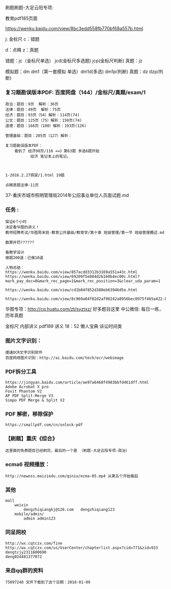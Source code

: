 刷题刷题-大足云阳专项:

教育pdf185页面

https://wenku.baidu.com/view/8bc3edd558fb770bf68a557b.html


j: 金标尺
c：错题

d：点睛
z：真题

错题：jc（金标尺单选）  jcd(金标尺多选题)   jcp(金标尺判断)
真题：jz

模拟题：dm dm1（第一套模拟 单选）dm1d(多选) dm1p(判断) 
真题：dz  dzp(判断) 

### 复习题勘误版本PDF: 百度网盘（144）/金标尺/真题/exam/1
    政治：题目：9页  解析：36页
    法律：题目：49页  解析：75页
    经济：题目：93页（54）解析：114页(74)
    公文：题目：125页（75）解析：150页(74)
    道德：题目：166页（100）解析：193页(126)
    
    管理基础：题目：205页（127）解析：
    
    复习题勘误版本PDF：
        看到了 经济98页/116 ==》第63题 多选6题开始
               经济 笔记本上的笔记。
    
    
    
    1-2016.2.27铜梁/1.html 19题

    点睛真题法律-11页

37-重庆市城市照明管理局2014年公招事业单位人员面试题.md



### 任务 :
    保证6个小时
    决定看华图的讲义！
    教师招聘考试/华图周末班-教育公共基础/教育学/第十章 班级管理/第一节 班级管理概述.md
    
    数罪并罚??????
     
    看教学设计
    做题200道：已做10道
    
    人物总结：
    https://wenku.baidu.com/view/857acdd3312b3169a551a43c.html
    https://wenku.baidu.com/view/69209f5e804d2b160b4ec00c.html?mark_pay_doc=0&mark_rec_page=1&mark_rec_position=3&clear_uda_param=1
    
    https://wenku.baidu.com/view/cd1b04f852d380eb63946d5e.html
    
    https://wenku.baidu.com/view/8c969a04f02d2af90242a8956bec0975f465a422.html

华图专项：http://cq.huatu.com/zt/syztxz/ 好多题目这里
中公微信: 每日一练，历年真题

金标尺 内部讲义 pdf189 讲义  18：52
懒人宝典 诉讼时间类




### 图片文字识别：
    捷速OCR文字识别软件
    百度网络图片识别：http://ai.baidu.com/tech/ocr/webimage

### PDF拆分工具
    https://jingyan.baidu.com/article/ae97a6468f4983bbfd461dff.html
    Adobe Acrobat X pro
    Foxit Phantom V2
    AP PDF Split-Merge V3
    Simpo PDF Merge & Split V2    

### PDF 解密，移除保护
    https://smallpdf.com/cn/unlock-pdf


### 【刷题】重庆《综合》
    这里面的免费题目已经刷完，最后的一个是 （刷题-大足云阳专项-政治）

### ecma6 视频播放：
    http://newoss.maiziedu.com/qiniu/ecma-05.mp4 从第五个开始看起

### 其他
    mall 
        weixin    
            dengzhiqiangkj@126.com   dengzhiqiang123   
        mobile/admin/
            admin admin123

### 同呈网校
    http://wx.cqtczx.com/fine
    http://wx.cqtczx.com/us/UserCenter/chapterlist.aspx?cid=771&zid=933     
    dengtcjy2311600690  
    deng024481377072      

### 来自qq群的资料
    75097248 文件下载到了这个日期：2018-01-09    